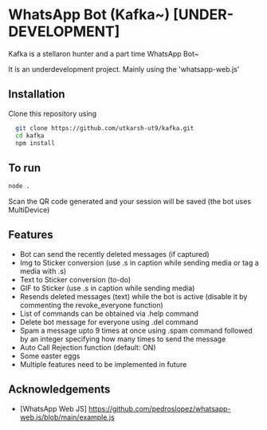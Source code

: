 
# WhatsApp Bot (Kafka~) [UNDER-DEVELOPMENT]

Kafka is a stellaron hunter and a part time WhatsApp Bot~

It is an underdevelopment project. Mainly using the 'whatsapp-web.js'


## Installation

Clone this repository using

```bash
  git clone https://github.com/utkarsh-ut9/kafka.git
  cd kafka
  npm install
```
    
## To run

```bash
node .
````
Scan the QR code generated and your session will be saved (the bot uses MultiDevice)

## Features

- Bot can send the recently deleted messages (if captured)
- Img to Sticker conversion (use .s in caption while sending media or tag a media with .s)
- Text to Sticker conversion (to-do)
- GIF to Sticker (use .s in caption while sending media)
- Resends deleted messages (text) while the bot is active (disable it by commenting the revoke_everyone function)
- List of commands can be obtained via .help command
- Delete bot message for everyone using .del command
- Spam a message upto 9 times at once using .spam command followed by an integer specifying how many times to send the message
- Auto Call Rejection function (default: ON)
- Some easter eggs
- Multiple features need to be implemented in future

## Acknowledgements

 - [WhatsApp Web JS] https://github.com/pedroslopez/whatsapp-web.js/blob/main/example.js
 

